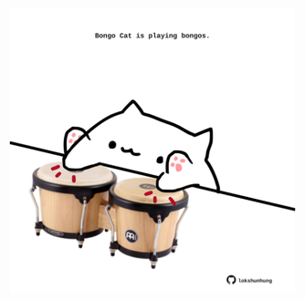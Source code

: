 <!-- built at 27/03/2021, 11:03:46 UTC -->
<p align="center">
  <img width="500" height="500" src="./ReadmeImage.svg">
</p>
